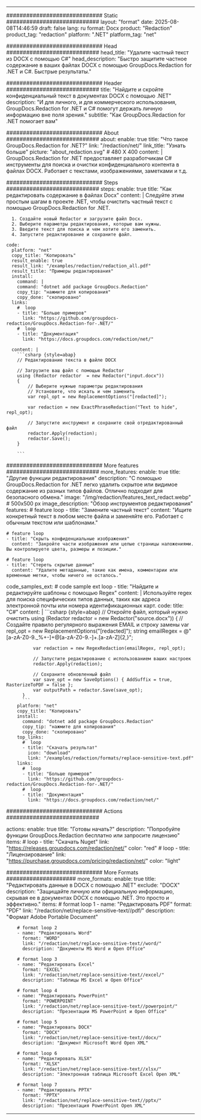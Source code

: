 
---
############################# Static ############################
layout: "format"
date:  2025-08-08T14:46:59
draft: false
lang: ru
format: Docx
product: "Redaction"
product_tag: "redaction"
platform: ".NET"
platform_tag: "net"

############################# Head ############################
head_title: "Удалите частный текст из DOCX с помощью C#"
head_description: "Быстро защитите частное содержание в ваших файлах DOCX с помощью GroupDocs.Redaction for .NET и C#. Быстрые результаты."

############################# Header ############################
title: "Найдите и скройте конфиденциальный текст в документах DOCX с помощью .NET" 
description: "И для личного, и для коммерческого использования, GroupDocs.Redaction for .NET и C# помогут держать личную информацию вне поля зрения."
subtitle: "Как GroupDocs.Redaction for .NET помогает вам" 

############################# About ############################
about:
    enable: true
    title: "Что такое GroupDocs.Redaction for .NET?"
    link: "/redaction/net/"
    link_title: "Узнать больше"
    picture: "about_redaction.svg" # 480 X 400
    content: |
       GroupDocs.Redaction for .NET предоставляет разработчикам C# инструменты для поиска и очистки конфиденциального контента в файлах DOCX. Работает с текстами, изображениями, заметками и т.д.

############################# Steps ############################
steps:
    enable: true
    title: "Как редактировать содержание в файлах Docx"
    content: |
      Следуйте этим простым шагам в проекте .NET, чтобы очистить частный текст с помощью GroupDocs.Redaction for .NET.
      
      1. Создайте новый Redactor и загрузите файл Docx.
      2. Выберите параметры редактирования, которые вам нужны.
      3. Введите текст для поиска и чем хотите его заменить.
      4. Запустите редактирование и сохраните файл.
   
    code:
      platform: "net"
      copy_title: "Копировать"
      result_enable: true
      result_link: "/examples/redaction/redaction_all.pdf"
      result_title: "Примеры редактирования"
      install:
        command: |
        command: "dotnet add package GroupDocs.Redaction"
        copy_tip: "нажмите для копирования"
        copy_done: "скопировано"
      links:
        #  loop
        - title: "Больше примеров"
          link: "https://github.com/groupdocs-redaction/GroupDocs.Redaction-for-.NET/"
        #  loop
        - title: "Документация"
          link: "https://docs.groupdocs.com/redaction/net/"
          
      content: |
        ```csharp {style=abap}
        // Редактирование текста в файле DOCX

        // Загрузите ваш файл с помощью Redactor
        using (Redactor redactor  = new Redactor("input.docx"))
        {
            // Выберите нужные параметры редактирования
            // Установите, что искать и чем заменить
            var repl_opt = new ReplacementOptions("[redacted]");
            
            var redaction = new ExactPhraseRedaction("Text to hide", repl_opt);

            // Запустите инструмент и сохраните свой отредактированный файл
            redactor.Apply(redaction);
            redactor.Save();
        }
        
        ```            


############################# More features ############################
more_features:
  enable: true
  title: "Другие функции редактирования"
  description: "С помощью GroupDocs.Redaction for .NET легко удалить скрытое или видимое содержание из разных типов файлов. Отлично подходит для безопасного обмена."
  image: "/img/redaction/features_text_redact.webp" # 500x500 px
  image_description: "Обзор инструментов редактирования"
  features:
    # feature loop
    - title: "Замените частный текст"
      content: "Ищите конкретный текст в любом месте файла и заменяйте его. Работает с обычным текстом или шаблонами."

    # feature loop
    - title: "Скрыть конфиденциальные изображения"
      content: "Закройте части изображения или целые страницы наложениями. Вы контролируете цвета, размеры и позиции."

    # feature loop
    - title: "Стереть скрытые данные"
      content: "Удалите метаданные, такие как имена, комментарии или временные метки, чтобы ничего не осталось."
      
  code_samples_ext:
    # code sample ext loop
    - title: "Найдите и редактируйте шаблоны с помощью Regex"
      content: |
        Используйте regex для поиска специфических типов данных, таких как адреса электронной почты или номера идентификационных карт.
      code:
        title: "C#"
        content: |
          ```csharp {style=abap}
          //  Откройте файл, который нужно очистить
          using (Redactor redactor  = new Redactor("source.docx"))
          {
              // Создайте правило регулярного выражения EMAIL и строку замены
              var repl_opt = new ReplacementOptions("[redacted]");
              string emailRegex = @"[a-zA-Z0-9._%+-]+@[a-zA-Z0-9.-]+\.[a-zA-Z]{2,}";

              var redaction = new RegexRedaction(emailRegex, repl_opt);

              // Запустите редактирование с использованием ваших настроек
              redactor.Apply(redaction);

              // Сохраните обновленный файл
              var save_opt = new SaveOptions() { AddSuffix = true, RasterizeToPDF = false };
              var outputPath = redactor.Save(save_opt);
          }
          ```
        platform: "net"
        copy_title: "Копировать"
        install:
          command: "dotnet add package GroupDocs.Redaction"
          copy_tip: "нажмите для копирования"
          copy_done: "скопировано"
        top_links:
          #  loop
          - title: "Скачать результат"
            icon: "download"
            link: "/examples/redaction/formats/replace-sensitive-text.pdf"
        links:
          #  loop
          - title: "Больше примеров"
            link: "https://github.com/groupdocs-redaction/GroupDocs.Redaction-for-.NET/"
          #  loop
          - title: "Документация"
            link: "https://docs.groupdocs.com/redaction/net/"


############################# Actions ############################

actions:
  enable: true
  title: "Готовы начать?"
  description: "Попробуйте функции GroupDocs.Redaction бесплатно или запросите лицензию"
  items:
    #  loop
    - title: "Скачать Nuget"
      link: "https://releases.groupdocs.com/redaction/net/"
      color: "red"
        #  loop
    - title: "Лицензирование"
      link: "https://purchase.groupdocs.com/pricing/redaction/net/"
      color: "light"


############################# More Formats #####################
more_formats:
    enable: true
    title: "Редактировать данные в DOCX с помощью .NET"
    exclude: "DOCX"
    description: "Защищайте личную или официальную информацию, скрывая ее в документах DOCX с помощью .NET. Это просто и эффективно."
    items: 
        # format loop 1
        - name: "Редактировать PDF"
          format: "PDF"
          link: "/redaction/net/replace-sensitive-text//pdf/"
          description: "Формат Adobe Portable Document"

        # format loop 2
        - name: "Редактировать Word"
          format: "WORD"
          link: "/redaction/net/replace-sensitive-text//word/"
          description: "Документы MS Word и Open Office"
          
        # format loop 3
        - name: "Редактировать Excel"
          format: "EXCEL"
          link: "/redaction/net/replace-sensitive-text//excel/"
          description: "Таблицы MS Excel и Open Office"

        # format loop 4
        - name: "Редактировать PowerPoint"
          format: "POWERPOINT"
          link: "/redaction/net/replace-sensitive-text//powerpoint/"
          description: "Презентации MS PowerPoint и Open Office"

        # format loop 5
        - name: "Редактировать DOCX"
          format: "DOCX"
          link: "/redaction/net/replace-sensitive-text//docx/"
          description: "Документ Microsoft Word Open XML"
          
        # format loop 6
        - name: "Редактировать XLSX"
          format: "XLSX"
          link: "/redaction/net/replace-sensitive-text//xlsx/"
          description: "Электронная таблица Microsoft Excel Open XML"
          
        # format loop 7
        - name: "Редактировать PPTX"
          format: "PPTX"
          link: "/redaction/net/replace-sensitive-text//pptx/"
          description: "Презентация PowerPoint Open XML"


---
